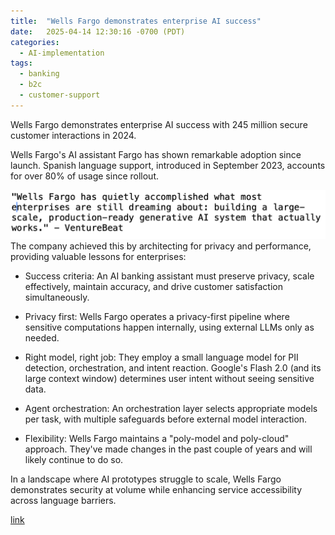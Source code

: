 ```yaml
---
title:  "Wells Fargo demonstrates enterprise AI success"
date:   2025-04-14 12:30:16 -0700 (PDT)
categories: 
  - AI-implementation
tags:
  - banking
  - b2c
  - customer-support
---
```


Wells Fargo demonstrates enterprise AI success with 245 million secure customer interactions in 2024.

Wells Fargo's AI assistant Fargo has shown remarkable adoption since launch. Spanish language support, introduced in September 2023, accounts for over 80% of usage since rollout.

<!--more-->

![VentureBeat](/assets/images/wells_fargo_ai_assistant.png)
The company achieved this by architecting for privacy and performance, providing valuable lessons for enterprises:

* Success criteria: An AI banking assistant must preserve privacy, scale effectively, maintain accuracy, and drive customer satisfaction simultaneously.

* Privacy first: Wells Fargo operates a privacy-first pipeline where sensitive computations happen internally, using external LLMs only as needed.

* Right model, right job: They employ a small language model for PII detection, orchestration, and intent reaction. Google's Flash 2.0 (and its large context window) determines user intent without seeing sensitive data.

* Agent orchestration: An orchestration layer selects appropriate models per task, with multiple safeguards before external model interaction.

* Flexibility: Wells Fargo maintains a "poly-model and poly-cloud" approach. They've made changes in the past couple of years and will likely continue to do so.

In a landscape where AI prototypes struggle to scale, Wells Fargo demonstrates security at volume while enhancing service accessibility across language barriers.

[link](https://venturebeat.com/ai/wells-fargos-google-llm-driven-assistant-may-reach-100-million-interactions-per-year/)